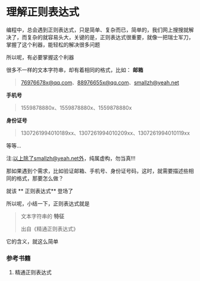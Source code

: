 # 理解正则表达式

编程中，总会遇到正则表达式，只是简单、复杂而已，简单的，我们网上搜搜就解决了，而复杂的就容易头大，关键的是，正则表达式很重要，就像一把瑞士军刀，掌握了这个利器，能轻松的解决很多问题

所以呢，有必要掌握这个利器

很多不一样的文本字符串，却有着相同的格式，比如：
**邮箱** 
> 76976678x@qq.com、88976655x@qq.com、smallzh@yeah.net

**手机号** 
> 1559878880x、1559878880x、1559878880x

**身份证号** 
> 1307261994010189xx、1307261994010209xx、1307261994010119xx

等等...

注:以上除了smallzh@yeah.net外，纯属虚构，勿当真!!!

那如果遇到个需求，比如验证邮箱、手机号、身份证号码，这时，就需要描述些相同的格式，那要怎么做？

就该 ** 正则表达式** 登场了

所以呢，小结一下，正则表达式就是

> 文本字符串的 **特征** 
> 
> 出自《精通正则表达式》


它的含义，就这么简单

### 参考书籍
1. 精通正则表达式
